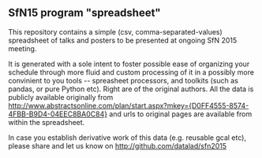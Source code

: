 SfN15 program "spreadsheet"
---------------------------

This repository contains a simple (csv, comma-separated-values)
spreadsheet of talks and posters to be presented at ongoing SfN 2015 meeting.

It is generated with a sole intent to foster possible ease of organizing your
schedule through more fluid and custom processing of it in a possibly more
convinient to you tools -- spreasheet processors, and toolkits (such as pandas,
or pure Python etc).  Right are of the original authors. All the data is
publicly available originally from
http://www.abstractsonline.com/plan/start.aspx?mkey={D0FF4555-8574-4FBB-B9D4-04EEC8BA0C84}
and urls to original pages are available from within the spreadsheet.

In case you establish derivative work of this data (e.g. reusable gcal etc),
please share and let us know on http://github.com/datalad/sfn2015
